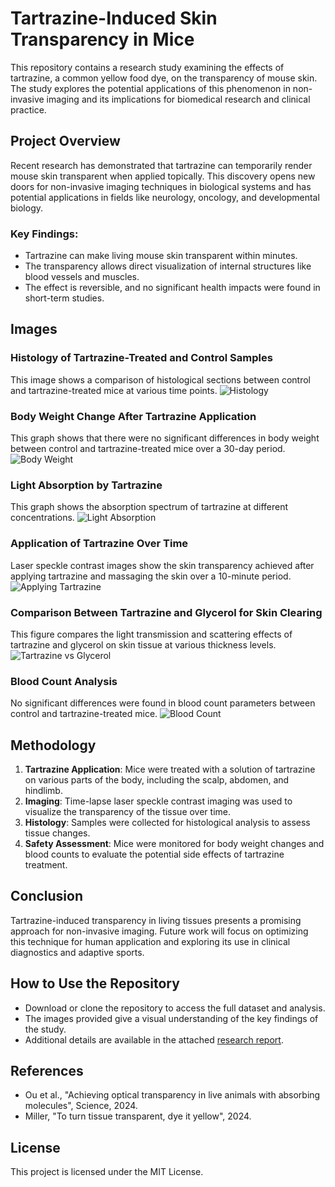 # Tartrazine-Induced Skin Transparency in Mice

This repository contains a research study examining the effects of tartrazine, a common yellow food dye, on the transparency of mouse skin. The study explores the potential applications of this phenomenon in non-invasive imaging and its implications for biomedical research and clinical practice.

## Project Overview

Recent research has demonstrated that tartrazine can temporarily render mouse skin transparent when applied topically. This discovery opens new doors for non-invasive imaging techniques in biological systems and has potential applications in fields like neurology, oncology, and developmental biology.

### Key Findings:
- Tartrazine can make living mouse skin transparent within minutes.
- The transparency allows direct visualization of internal structures like blood vessels and muscles.
- The effect is reversible, and no significant health impacts were found in short-term studies.

## Images

### Histology of Tartrazine-Treated and Control Samples
This image shows a comparison of histological sections between control and tartrazine-treated mice at various time points.
![Histology](figures/health.png)

### Body Weight Change After Tartrazine Application
This graph shows that there were no significant differences in body weight between control and tartrazine-treated mice over a 30-day period.
![Body Weight](figures/body_weight.png)

### Light Absorption by Tartrazine
This graph shows the absorption spectrum of tartrazine at different concentrations.
![Light Absorption](figures/Tartrazine_Light_Absorption.png)

### Application of Tartrazine Over Time
Laser speckle contrast images show the skin transparency achieved after applying tartrazine and massaging the skin over a 10-minute period.
![Applying Tartrazine](figures/Applying_tartrazine.png)

### Comparison Between Tartrazine and Glycerol for Skin Clearing
This figure compares the light transmission and scattering effects of tartrazine and glycerol on skin tissue at various thickness levels.
![Tartrazine vs Glycerol](figures/tartrazine_vs_gl.png)

### Blood Count Analysis
No significant differences were found in blood count parameters between control and tartrazine-treated mice.
![Blood Count](figures/blood_count.png)

## Methodology
1. **Tartrazine Application**: Mice were treated with a solution of tartrazine on various parts of the body, including the scalp, abdomen, and hindlimb.
2. **Imaging**: Time-lapse laser speckle contrast imaging was used to visualize the transparency of the tissue over time.
3. **Histology**: Samples were collected for histological analysis to assess tissue changes.
4. **Safety Assessment**: Mice were monitored for body weight changes and blood counts to evaluate the potential side effects of tartrazine treatment.

## Conclusion
Tartrazine-induced transparency in living tissues presents a promising approach for non-invasive imaging. Future work will focus on optimizing this technique for human application and exploring its use in clinical diagnostics and adaptive sports.

## How to Use the Repository
- Download or clone the repository to access the full dataset and analysis.
- The images provided give a visual understanding of the key findings of the study.
- Additional details are available in the attached [research report](Report.pdf).

## References
- Ou et al., "Achieving optical transparency in live animals with absorbing molecules", Science, 2024.
- Miller, "To turn tissue transparent, dye it yellow", 2024.

## License
This project is licensed under the MIT License.
